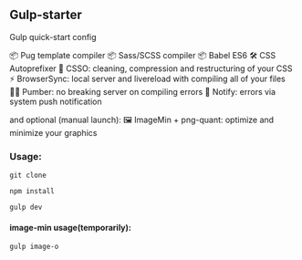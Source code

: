 ## Gulp-starter
Gulp quick-start config


📦 Pug template compiler
📦 Sass/SCSS compiler
📦 Babel ES6
🛠️ CSS Autoprefixer
💎 CSSO: cleaning, compression and restructuring of your CSS
⚡ BrowserSync: local server and livereload with compiling all of your files
🤦‍♂️ Pumber: no breaking server on compiling errors
🤔 Notify: errors via system push notification

and optional (manual launch):
🖼️ ImageMin + png-quant: optimize and minimize your graphics


### Usage:
```
git clone
```
```
npm install
```
```
gulp dev
```

#### image-min usage(temporarily): 
```
gulp image-o
```
